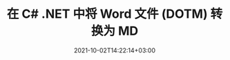 ---
############################# Static ############################
layout: "autogen-gist"
date: 2021-10-02T14:22:14+03:00
draft: false
path: "zh/total/net/conversion/dotm-to-md/"
other_out_formats: "PDF DOC DOCX DOCM DOT DOTX DOTM TXT RTF HTML HTM MHTML MHT XLS XLSX XLSM XLSB XLT XLTX XLTM XLAM CSV TSV DIF SXC FODS PPT PPTX PPS PPSX PPSM POT POTX PPTM POTM ODT OTT OTP ODP ODS EMZ WMZ SVG SVGZ XPS TEX DCM WMF EMF BMP PNG GIF JPEG TIFF ICO WEBP JP2 TGA PSB PSD EPUB MD FODP JPG"
ad_headline: "将 DOTM 转换为 MD | 。网"
ad_description: "为您的 .NET 应用程序提供最准确的 DOTM 到 MD 文档转换解决方案。"

############################# Head ############################
head_title: "在 C# ASP.NET 中将 DOTM 转换为 MD | .NET Word 文档转换"
head_description: ".NET 文字处理文档转换 API。在 .NET（C#、VB.NET、ASP.NET 和 .NET Core）应用程序中将 DOTM 转换为 MD 和 100 多种其他图像和文件格式。将转换后的 MD 文档显示为 HTML 查看器。"

############################# Header ############################
title: "在 C# .NET 中将 Word 文件 (DOTM) 转换为 MD"
description: "在 C# VB.NET 和 ASP.NET 应用程序中以编程方式将 DOTM（Word 文件）转换为 MD，使用灵活的文档转换功能，您可以自定义生成的文档外观。将所有流行的文字处理文档格式转换为 Excel 电子表格、PowerPoint 演示文稿、PDF、Photoshop、电子书、Web 和图像文件格式。原生 .NET 转换 API 提供多种文档转换选项，可转换整个文档或根据选择性页码或页面范围选择源文档文件的特定页面，并轻松转换为支持的文档格式。"

############################# SubMenu ############################
submenu:
    enable: false

############################# Content ############################
content:
    enable: true
    block:
    - title_left: "如何在 C# .NET 中将 DOTM 转换为 MD"
      content_left: |
          按照这些简单的步骤在 .NET 中将 DOTM 转换为 MD。按原样查看转换后的 MD 文档或将其渲染并显示为 HTML，而无需使用任何外部软件。

          -   创建 **Converter** 对象以转换 DOTM 文档
          -   设置 MD 格式的转换选项
          -   调用**Converter**类实例的**Convert**方法转换为MD
          -   设置 HTML 查看器的选项
          -   创建 **Viewer** 对象以将转换后的 MD 查看为 HTML
          
      title_right: "下载和安装说明"
      content_right: |
          您需要 `GroupDocs.Conversion` 和 `GroupDocs.Viewer` 命名空间来将 word 文件格式转换为各种图像和文档类型，例如 PDF、Microsoft Office（Word、Excel、PowerPoint、Project、Outlook）、OpenDocument、HTML 和CAD图。探索 Conholdate.Total 提供的其他 [.NET APIs for Office 文档](https://products.conholdate.com/zh/total/net/)。
          
          从 [downloads](https://downloads.conholdate.com/total/net) 获取相应的程序集文件或从 [Nuget](https://www.nuget.org/packages/Conholdate.Total) 获取整个包/) 直接在您的工作区中添加“Conholdate.Total for .NET”。
          
      gisthash: "4f311c07ae9ee691b8afb7960aa6c806"
      gistfile: "word-to-pdf-conversion.cs"

    - title_left: "在 C# 中将文本或图像水印添加到 MD"
      content_left: |
          准确地将文档（DOTM 到 MD）转换为原始文件，并使用 C# .NET 将文本或图像水印应用于转换后的文档页面。

          -   创建 **Converter** 对象以转换 DOTM 文档
          -   创建 **WatermarkOptions** 类的新实例
          -   指定水印属性（颜色、宽度、文本、图像等）
          -   实例化正确的 **ConvertOptions** 类
          -   设置 **ConvertOptions** 实例的 **Watermark** 属性
          -   调用**Converter**类实例的**Convert**方法转换为MD
        
      title_right: "源文件信息提取"
      content_right: |
          文档信息提取功能不仅可以获取有关源文档文件的基本信息，还支持提取一些有价值的文件格式特定信息，例如 Microsoft Project 文件的项目开始和结束日期、PDF 文档的任何打印限制、 Outlook 数据文件等中包含的文件夹列表。

          在 Windows、Linux 或 macOS 等不同操作系统上转换流行的文档文件格式，同时使用 Windows Azure、Mono 和 Xamarin 等平台。
          
      gisthash: "a15affe15284876ce010a315a09da1f0"
      gistfile: "convert-word-to-pdf-and-add-text-watermark-to-converted-pdf.cs"

    - title_left: "将受密码保护的 Word 转换为 PDF"
      content_left: |
          使用 .NET API 的 Conholdate.Total，现在可以更轻松地在 .NET 中转换受密码保护的文档。只需添加几行 C# 代码，即可将受密码保护的 Microsoft Word 文档精确转换为 PDF 文件，而无需使用任何外部软件。

          -   定义 **LoadOptions** 并从文档特定的加载选项设置密码
          -   创建 **Converter** 对象以转换 Word 文档
          -   实例化 **PdfConvertOptions** 类
          -   调用**Converter**类实例的**Convert**方法转换为PDF
          
      title_right: "加载和转换远程文档"
      content_right: |
          使用 Conholdate.Total for .NET – 开发人员可以从各种远程位置和云文档存储资源（如 Amazon S3、Microsoft Azure Blob、FTP、本地磁盘、流或简单 URL）加载和转换文档。您只需指定获取远程文档流的方法，然后将其作为构造函数传递给 Converter 类。
          
          .NET API 的 Conholdate.Total 原生于 Windows 窗体、ASP.NET、WPF、WCF 或任何类型的基于 .NET Framework 2.0 或更高版本的应用程序。
          
      gisthash: "3b7541492166a47d49ca85c55b531055"
      gistfile: "convert-password-protected-word-to-pdf.cs"

############################# About Formats ############################
about_formats:
    enable: false
############################# More Formats ############################
more_formats:
    enable: true
    auto: false
    other_out_formats: PDF DOC DOCX DOCM DOT DOTX DOTM TXT RTF HTML HTM MHTML MHT XLS XLSX XLSM XLSB XLT XLTX XLTM XLAM CSV TSV DIF SXC FODS PPT PPTX PPS PPSX PPSM POT POTX PPTM POTM ODT OTT OTP ODP ODS EMZ WMZ SVG SVGZ XPS TEX DCM WMF EMF BMP PNG GIF JPEG TIFF ICO WEBP JP2 TGA PSB PSD EPUB MD FODP JPG
############################# Back to top ###############################
back_to_top:
  enable: true
---